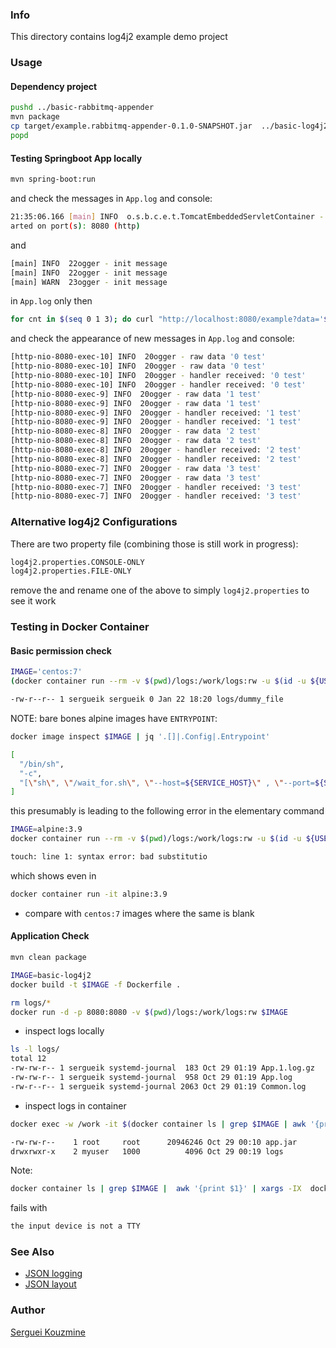 ### Info

This directory contains log4j2 example demo project

### Usage

#### Dependency project
```sh
pushd ../basic-rabbitmq-appender
mvn package
cp target/example.rabbitmq-appender-0.1.0-SNAPSHOT.jar  ../basic-log4j2/src/main/resources/
popd
```
#### Testing Springboot App locally


```sh
mvn spring-boot:run
```
and check the messages in `App.log` and console:
```sh
21:35:06.166 [main] INFO  o.s.b.c.e.t.TomcatEmbeddedServletContainer - Tomcat st
arted on port(s): 8080 (http)
```
and
```sh
[main] INFO  22ogger - init message
[main] INFO  22ogger - init message
[main] WARN  23ogger - init message
```
in `App.log` only
then
```sh
for cnt in $(seq 0 1 3); do curl "http://localhost:8080/example?data='${cnt}+test'"; done
```
and check the appearance of new messages in `App.log` and console:
```sh
[http-nio-8080-exec-10] INFO  20ogger - raw data '0 test'
[http-nio-8080-exec-10] INFO  20ogger - raw data '0 test'
[http-nio-8080-exec-10] INFO  20ogger - handler received: '0 test'
[http-nio-8080-exec-10] INFO  20ogger - handler received: '0 test'
[http-nio-8080-exec-9] INFO  20ogger - raw data '1 test'
[http-nio-8080-exec-9] INFO  20ogger - raw data '1 test'
[http-nio-8080-exec-9] INFO  20ogger - handler received: '1 test'
[http-nio-8080-exec-9] INFO  20ogger - handler received: '1 test'
[http-nio-8080-exec-8] INFO  20ogger - raw data '2 test'
[http-nio-8080-exec-8] INFO  20ogger - raw data '2 test'
[http-nio-8080-exec-8] INFO  20ogger - handler received: '2 test'
[http-nio-8080-exec-8] INFO  20ogger - handler received: '2 test'
[http-nio-8080-exec-7] INFO  20ogger - raw data '3 test'
[http-nio-8080-exec-7] INFO  20ogger - raw data '3 test'
[http-nio-8080-exec-7] INFO  20ogger - handler received: '3 test'
[http-nio-8080-exec-7] INFO  20ogger - handler received: '3 test'
```
### Alternative log4j2 Configurations

There are two property file (combining those is still work in progress):

```sh
log4j2.properties.CONSOLE-ONLY
log4j2.properties.FILE-ONLY
```
remove the and rename one of the above to simply `log4j2.properties` to see it work


### Testing in Docker Container
#### Basic permission check


```sh
IMAGE='centos:7'
(docker container run --rm -v $(pwd)/logs:/work/logs:rw -u $(id -u ${USER}):$(id -g ${USER}) $IMAGE touch /work/logs/dummy_file ) ; ls -l logs/dummy_file
```
```sh
-rw-r--r-- 1 sergueik sergueik 0 Jan 22 18:20 logs/dummy_file
```
NOTE: bare bones alpine images have `ENTRYPOINT`:

```sh
docker image inspect $IMAGE | jq '.[]|.Config|.Entrypoint'
```
```sh
[
  "/bin/sh",
  "-c",
  "[\"sh\", \"/wait_for.sh\", \"--host=${SERVICE_HOST}\" , \"--port=${SERVICE_\tPORT}\", \"--timeout=${TIMEOUT}\"]"
]

```
this presumably is leading to the following error in the elementary command
```sh
IMAGE=alpine:3.9
docker container run --rm -v $(pwd)/logs:/work/logs:rw -u $(id -u ${USER}):$(id -g ${USER}) $IMAGE touch /work/logs/dummy_file
```
```sh
touch: line 1: syntax error: bad substitutio
```
which shows even in
		
```sh
docker container run -it alpine:3.9
```
- compare with `centos:7` images where the same is blank
#### Application Check

```sh
mvn clean package
```
```sh
IMAGE=basic-log4j2
docker build -t $IMAGE -f Dockerfile .
```
```sh
rm logs/*
docker run -d -p 8080:8080 -v $(pwd)/logs:/work/logs:rw $IMAGE
```
* inspect logs locally
```sh
ls -l logs/
total 12
-rw-rw-r-- 1 sergueik systemd-journal  183 Oct 29 01:19 App.1.log.gz
-rw-rw-r-- 1 sergueik systemd-journal  958 Oct 29 01:19 App.log
-rw-r--r-- 1 sergueik systemd-journal 2063 Oct 29 01:19 Common.log
```
* inspect logs in container
```sh
docker exec -w /work -it $(docker container ls | grep $IMAGE | awk '{print $1}' ) sh -c 'ls -l '
```
```sh
-rw-rw-r--    1 root     root      20946246 Oct 29 00:10 app.jar
drwxrwxr-x    2 myuser   1000          4096 Oct 29 00:19 logs

```
Note:
```sh
docker container ls | grep $IMAGE |  awk '{print $1}' | xargs -IX  docker exec -w '/work' -it X sh
```
fails with
```sh
the input device is not a TTY
```

### See Also

 * [JSON logging](https://www.baeldung.com/java-log-json-output)
 * [JSON layout](https://stackoverflow.com/questions/39590365/print-stacktrace-with-log4j2-in-json-with-jsonlayout-in-a-single-line)
### Author

[Serguei Kouzmine](kouzmine_serguei@yahoo.com)

